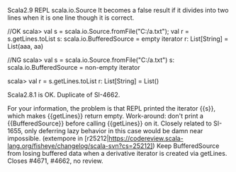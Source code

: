 Scala2.9 REPL scala.io.Source
It becomes a false result if it divides into two lines when it is one line though it is correct.

//OK
scala> val s = scala.io.Source.fromFile("C:/a.txt"); val r = s.getLines.toList
s: scala.io.BufferedSource = empty iterator
r: List[String] = List(aaa, aa)

//NG
scala> val s = scala.io.Source.fromFile("C:/a.txt")
s: scala.io.BufferedSource = non-empty iterator

scala> val r = s.getLines.toList
r: List[String] = List()


Scala2.8.1 is OK.
Duplicate of SI-4662.

For your information, the problem is that REPL printed the iterator {{s}}, which makes {{getLines}} return empty. Work-around: don't print a {{BufferedSource}} before calling {{getLines}} on it.
Closely related to SI-1655, only deferring lazy behavior in this case would be damn near impossible.
(extempore in [r25212|https://codereview.scala-lang.org/fisheye/changelog/scala-svn?cs=25212]) Keep BufferedSource from losing buffered data when a derivative iterator
is created via getLines.  Closes #4671, #4662, no review.
